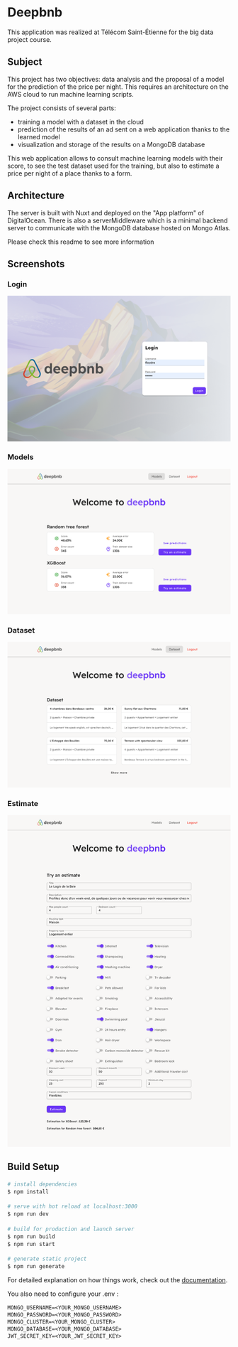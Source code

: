 # Deepbnb

This application was realized at Télécom Saint-Étienne for the big data project course.

## Subject

This project has two objectives: data analysis and the proposal of a model for the prediction of the price per night.
This requires an architecture on the AWS cloud to run machine learning scripts.

The project consists of several parts:
- training a model with a dataset in the cloud
- prediction of the results of an ad sent on a web application thanks to the learned model
- visualization and storage of the results on a MongoDB database

This web application allows to consult machine learning models with their score, to see the test dataset used for the 
training, but also to estimate a price per night of a place thanks to a form.

## Architecture

The server is built with Nuxt and deployed on the "App platform" of DigitalOcean.
There is also a serverMiddleware which is a minimal backend server to communicate 
with the MongoDB database hosted on Mongo Atlas.

Please check this readme to see more information


## Screenshots



### Login
![Login page](screenshots/login.png)

### Models
![Models page](screenshots/models.png)

### Dataset
![](screenshots/dataset.png)

### Estimate
![](screenshots/estimate.png)

## Build Setup

```bash
# install dependencies
$ npm install

# serve with hot reload at localhost:3000
$ npm run dev

# build for production and launch server
$ npm run build
$ npm run start

# generate static project
$ npm run generate
```

For detailed explanation on how things work, check out the [documentation](https://nuxtjs.org).

You also need to configure your .env :
```
MONGO_USERNAME=<YOUR_MONGO_USERNAME>
MONGO_PASSWORD=<YOUR_MONGO_PASSWORD>
MONGO_CLUSTER=<YOUR_MONGO_CLUSTER>
MONGO_DATABASE=<YOUR_MONGO_DATABASE>
JWT_SECRET_KEY=<YOUR_JWT_SECRET_KEY>
```
